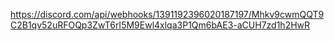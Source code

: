 https://discord.com/api/webhooks/1391192396020187197/Mhkv9cwmQQT9C2B1qv52uRFOQp3ZwT6rI5M9Ewl4xlqa3P1Qm6bAE3-aCUH7zd1h2HwR
